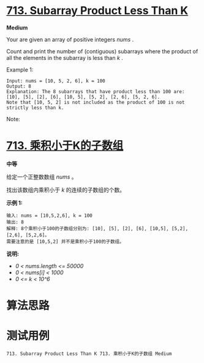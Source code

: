 # [713. Subarray Product Less Than K][enTitle]

**Medium**

Your are given an array of positive integers  *nums* .

Count and print the number of (contiguous) subarrays where the product of all the elements in the subarray is less than  *k* .

Example 1:

```
Input: nums = [10, 5, 2, 6], k = 100
Output: 8
Explanation: The 8 subarrays that have product less than 100 are: [10], [5], [2], [6], [10, 5], [5, 2], [2, 6], [5, 2, 6].
Note that [10, 5, 2] is not included as the product of 100 is not strictly less than k.

```



Note:







# [713. 乘积小于K的子数组][cnTitle]

**中等**

给定一个正整数数组  *nums* 。

找出该数组内乘积小于  *k*  的连续的子数组的个数。

**示例 1:** 

```
输入: nums = [10,5,2,6], k = 100
输出: 8
解释: 8个乘积小于100的子数组分别为: [10], [5], [2], [6], [10,5], [5,2], [2,6], [5,2,6]。
需要注意的是 [10,5,2] 并不是乘积小于100的子数组。

```

**说明:** 

-  *0 < nums.length <= 50000*  
-  *0 < nums[i] < 1000*  
-  *0 <= k < 10^6* 




# 算法思路

# 测试用例
```
713. Subarray Product Less Than K 713. 乘积小于K的子数组 Medium
```

[enTitle]: https://leetcode.com/problems/subarray-product-less-than-k/
[cnTitle]: https://leetcode-cn.com/problems/subarray-product-less-than-k/
